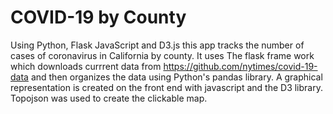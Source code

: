 # COVID-19 by County
Using Python, Flask JavaScript and D3.js this app tracks the number of cases of coronavirus in California by county. 
It uses The flask frame work which downloads currrent data from  https://github.com/nytimes/covid-19-data and then organizes 
the data using Python's pandas library. A graphical representation is created on the front end with javascript and the D3 library.
Topojson was used to create the clickable map.
